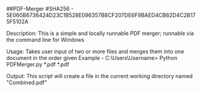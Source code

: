 ##PDF-Merger
#SHA256 - 5E060B6736424D23C1B528E096357B8CF207DE6F9BAED4CB62D4C2B175F5102A 


Description:
This is a simple and locally runnable PDF merger; runnable via the command line for Windows

Usage:
Takes user input of two or more files and merges them into one document in the order given
Example - C:\Users\Username> Python PDFMerger.py *.pdf *.pdf 

Output:
This script will create a file in the current working directory named "Combined.pdf"
